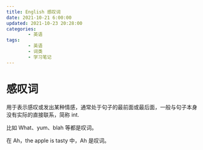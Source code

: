 ```yaml
---
title: English 感叹词
date: 2021-10-21 6:00:00
updated: 2021-10-23 20:28:00
categories:
        - 英语
tags:
        - 英语
        - 词类
        - 学习笔记
---
```


# 感叹词

用于表示感叹或发出某种情感，通常处于句子的最前面或最后面，一般与句子本身没有实际的直接联系，简称 int.

比如 What、yum、blah 等都是叹词。

在 Ah，the apple is tasty 中，Ah 是叹词。
